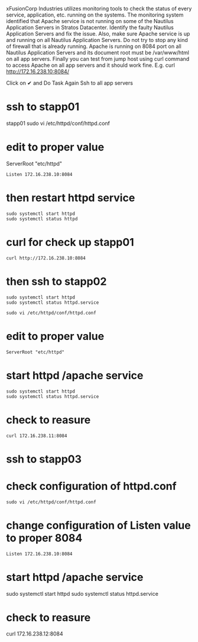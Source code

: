 xFusionCorp Industries utilizes monitoring tools to check the status of every service, application, etc. running on the systems. The monitoring system identified that Apache service is not running on some of the Nautilus Application Servers in Stratos Datacenter.
Identify the faulty Nautilus Application Servers and fix the issue. Also, make sure Apache service is up and running on all Nautilus Application Servers. Do not try to stop any kind of firewall that is already running.
Apache is running on 8084 port on all Nautilus Application Servers and its document root must be /var/www/html on all app servers.
Finally you can test from jump host using curl command to access Apache on all app servers and it should work fine. E.g. curl http://172.16.238.10:8084/

Click on ✔ and Do Task Again
Ssh to all app servers 

# ssh to stapp01
stapp01 
sudo vi /etc/httpd/conf/httpd.conf

# edit to proper value
ServerRoot "etc/httpd"
```
Listen 172.16.238.10:8084
```
# then restart httpd service
```
sudo systemctl start httpd
sudo systemctl status httpd
```
# curl for check up stapp01
```
curl http://172.16.238.10:8084
```
# then ssh to stapp02
```
sudo systemctl start httpd
sudo systemctl status httpd.service
```
```
sudo vi /etc/httpd/conf/httpd.conf
```
# edit to proper value
```
ServerRoot "etc/httpd"
```
# start httpd /apache service
```
sudo systemctl start httpd
sudo systemctl status httpd.service
```
# check to reasure
```
curl 172.16.238.11:8084
```
# ssh to stapp03
# check configuration of httpd.conf
```
sudo vi /etc/httpd/conf/httpd.conf
```
# change configuration of Listen value to proper 8084
```
Listen 172.16.238.10:8084
```
# start httpd /apache service
sudo systemctl start httpd
sudo systemctl status httpd.service

# check to reasure
curl 172.16.238.12:8084

